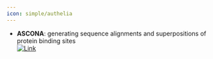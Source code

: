 ```yaml
---
icon: simple/authelia
---
```


- **ASCONA**: generating sequence alignments and superpositions of protein binding sites  
	[![Link](https://img.shields.io/badge/Link-online-brightgreen?style=for-the-badge&logo=cachet&logoColor=65FF8F)](https://www.zbh.uni-hamburg.de/en/forschung/amd/software/ascona.html) 
